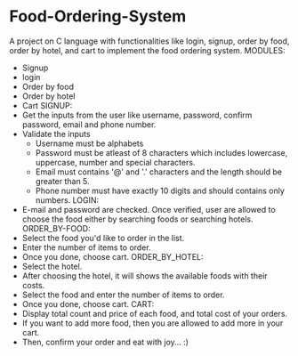 # Food-Ordering-System
A project on C language with functionalities like login, signup, order by food, order by hotel, and cart to implement the food ordering system.
MODULES:
* Signup
* login
* Order by food
* Order by hotel
* Cart
SIGNUP:
* Get the inputs from the user like username, password, confirm password, email and phone number.
* Validate the inputs 
  * Username must be alphabets
  * Password must be atleast of 8 characters which includes lowercase, uppercase, number and special characters.
  * Email must contains '@' and '.' characters and the length should be greater than 5.
  * Phone number must have exactly 10 digits and should contains only numbers.
LOGIN:
* E-mail and password are checked. Once verified, user are allowed to choose the food either by searching foods or searching hotels.
ORDER_BY-FOOD:
* Select the food you'd like to order in the list.
* Enter the number of items to order.
* Once you done, choose cart.
ORDER_BY_HOTEL:
* Select the hotel.
* After choosing the hotel, it will shows the available foods with their costs.
* Select the food and enter the number of items to order.
* Once you done, choose cart.
CART:
* Display total count and price of each food, and total cost of your orders.
* If you want to add more food, then you are allowed to add more in your cart.
* Then, confirm your order and eat with joy... :)

